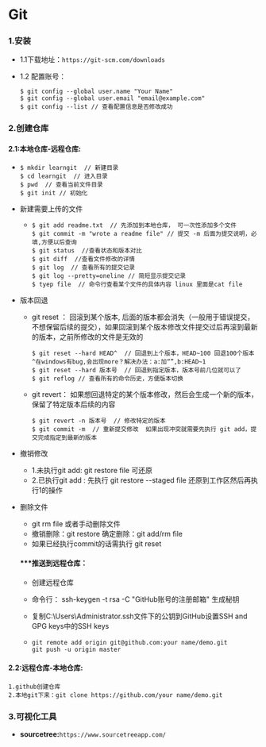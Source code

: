 # Git

### 1.安装

 * 1.1下载地址：`https://git-scm.com/downloads`

 * 1.2 配置账号：

   ```
   $ git config --global user.name "Your Name"
   $ git config --global user.email "email@example.com"
   $ git config --list // 查看配置信息是否修改成功
   ```


### 2.创建仓库

#### 2.1:本地仓库-远程仓库:

* ```
  $ mkdir learngit  // 新建目录
  $ cd learngit  // 进入目录
  $ pwd  // 查看当前文件目录
  $ git init // 初始化
  ```

* 新建需要上传的文件

  * ```
    $ git add readme.txt  // 先添加到本地仓库， 可一次性添加多个文件
    $ git commit -m "wrote a readme file" // 提交 -m 后面为提交说明，必填,方便以后查询
    $ git status  //查看状态和版本对比
    $ git diff  //查看文件修改的详情
    $ git log  // 查看所有的提交记录
    $ git log --pretty=oneline // 简短显示提交记录
    $ tyep file  // 命令行查看某个文件的具体内容 linux 里面是cat file
    ```

* 版本回退

  * git reset ： 回滚到某个版本, 后面的版本都会消失（一般用于错误提交，不想保留后续的提交），如果回滚到某个版本修改文件提交过后再滚到最新的版本，之前所修改的文件是无效的

    ```
    $ git reset --hard HEAD^  // 回退到上个版本，HEAD~100 回退100个版本  ^在windows有bug,会出现more？解决办法：a:加“”,b:HEAD~1
    $ git reset --hard 版本号  // 回退到指定版本，版本号前几位就可以了
    $ git reflog // 查看所有的命令历史，方便版本切换
    ```

  * git revert： 如果想回退特定的某个版本修改，然后会生成一个新的版本，保留了特定版本后续的内容

    ```
    $ git revert -n 版本号  // 修改特定的版本
    $ git commit -m  // 重新提交修改  如果出现冲突就需要先执行 git add，提交完成指定到最新的版本
    ```

* 撤销修改
  * 1.未执行git add:  git restore file 可还原
  * 2.已执行git add :  先执行 git restore --staged file 还原到工作区然后再执行1的操作

* 删除文件

  * git rm file 或者手动删除文件  
  * 撤销删除：git restore   确定删除：git add/rm file
  * 如果已经执行commit的话需执行 git reset 

  #### ***推送到远程仓库：

  * 创建远程仓库

  * 命令行： ssh-keygen -t rsa -C "GitHub账号的注册邮箱"  生成秘钥

  * 复制C:\Users\Administrator\.ssh文件下的公钥到GitHub设置SSH and GPG keys中的SSH keys

  * ```
    git remote add origin git@github.com:your name/demo.git  
    git push -u origin master
    ```

#### 2.2:远程仓库-本地仓库:

	1.github创建仓库
	2.本地git下来：git clone https://github.com/your name/demo.git
### 3.可视化工具

* **sourcetree:**`https://www.sourcetreeapp.com/`